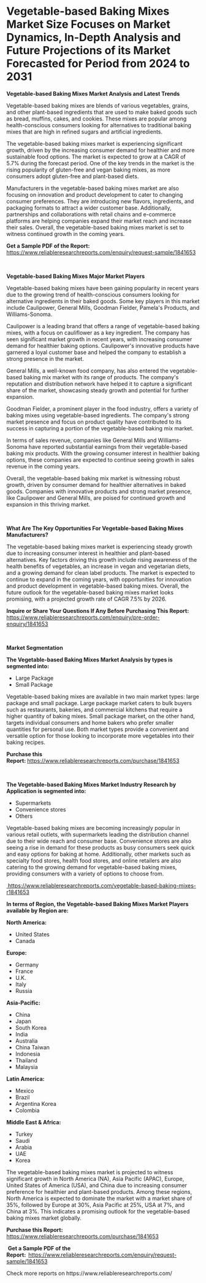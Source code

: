 <p><h1>Vegetable-based Baking Mixes Market Size Focuses on Market Dynamics, In-Depth Analysis and Future Projections of its Market Forecasted for Period from 2024 to 2031</h1></p><p><strong>Vegetable-based Baking Mixes Market Analysis and Latest Trends</strong></p>
<p><p>Vegetable-based baking mixes are blends of various vegetables, grains, and other plant-based ingredients that are used to make baked goods such as bread, muffins, cakes, and cookies. These mixes are popular among health-conscious consumers looking for alternatives to traditional baking mixes that are high in refined sugars and artificial ingredients.</p><p>The vegetable-based baking mixes market is experiencing significant growth, driven by the increasing consumer demand for healthier and more sustainable food options. The market is expected to grow at a CAGR of 5.7% during the forecast period. One of the key trends in the market is the rising popularity of gluten-free and vegan baking mixes, as more consumers adopt gluten-free and plant-based diets.</p><p>Manufacturers in the vegetable-based baking mixes market are also focusing on innovation and product development to cater to changing consumer preferences. They are introducing new flavors, ingredients, and packaging formats to attract a wider customer base. Additionally, partnerships and collaborations with retail chains and e-commerce platforms are helping companies expand their market reach and increase their sales. Overall, the vegetable-based baking mixes market is set to witness continued growth in the coming years.</p></p>
<p><strong>Get a Sample PDF of the Report:&nbsp;</strong> <a href="https://www.reliableresearchreports.com/enquiry/request-sample/1841653">https://www.reliableresearchreports.com/enquiry/request-sample/1841653</a></p>
<p>&nbsp;</p>
<p><strong>Vegetable-based Baking Mixes Major Market Players</strong></p>
<p><p>Vegetable-based baking mixes have been gaining popularity in recent years due to the growing trend of health-conscious consumers looking for alternative ingredients in their baked goods. Some key players in this market include Caulipower, General Mills, Goodman Fielder, Pamela's Products, and Williams-Sonoma.</p><p>Caulipower is a leading brand that offers a range of vegetable-based baking mixes, with a focus on cauliflower as a key ingredient. The company has seen significant market growth in recent years, with increasing consumer demand for healthier baking options. Caulipower's innovative products have garnered a loyal customer base and helped the company to establish a strong presence in the market.</p><p>General Mills, a well-known food company, has also entered the vegetable-based baking mix market with its range of products. The company's reputation and distribution network have helped it to capture a significant share of the market, showcasing steady growth and potential for further expansion.</p><p>Goodman Fielder, a prominent player in the food industry, offers a variety of baking mixes using vegetable-based ingredients. The company's strong market presence and focus on product quality have contributed to its success in capturing a portion of the vegetable-based baking mix market.</p><p>In terms of sales revenue, companies like General Mills and Williams-Sonoma have reported substantial earnings from their vegetable-based baking mix products. With the growing consumer interest in healthier baking options, these companies are expected to continue seeing growth in sales revenue in the coming years.</p><p>Overall, the vegetable-based baking mix market is witnessing robust growth, driven by consumer demand for healthier alternatives in baked goods. Companies with innovative products and strong market presence, like Caulipower and General Mills, are poised for continued growth and expansion in this thriving market.</p></p>
<p>&nbsp;</p>
<p><strong>What Are The Key Opportunities For Vegetable-based Baking Mixes Manufacturers?</strong></p>
<p><p>The vegetable-based baking mixes market is experiencing steady growth due to increasing consumer interest in healthier and plant-based alternatives. Key factors driving this growth include rising awareness of the health benefits of vegetables, an increase in vegan and vegetarian diets, and a growing demand for clean label products. The market is expected to continue to expand in the coming years, with opportunities for innovation and product development in vegetable-based baking mixes. Overall, the future outlook for the vegetable-based baking mixes market looks promising, with a projected growth rate of CAGR 7.5% by 2026.</p></p>
<p><strong>Inquire or Share Your Questions If Any Before Purchasing This Report:</strong> <a href="https://www.reliableresearchreports.com/enquiry/pre-order-enquiry/1841653">https://www.reliableresearchreports.com/enquiry/pre-order-enquiry/1841653</a></p>
<p>&nbsp;</p>
<p><strong>Market Segmentation</strong></p>
<p><strong>The Vegetable-based Baking Mixes Market Analysis by types is segmented into:</strong></p>
<p><ul><li>Large Package</li><li>Small Package</li></ul></p>
<p><p>Vegetable-based baking mixes are available in two main market types: large package and small package. Large package market caters to bulk buyers such as restaurants, bakeries, and commercial kitchens that require a higher quantity of baking mixes. Small package market, on the other hand, targets individual consumers and home bakers who prefer smaller quantities for personal use. Both market types provide a convenient and versatile option for those looking to incorporate more vegetables into their baking recipes.</p></p>
<p><strong>Purchase this Report:&nbsp;</strong><a href="https://www.reliableresearchreports.com/purchase/1841653">https://www.reliableresearchreports.com/purchase/1841653</a></p>
<p>&nbsp;</p>
<p><strong>The Vegetable-based Baking Mixes Market Industry Research by Application is segmented into:</strong></p>
<p><ul><li>Supermarkets</li><li>Convenience stores</li><li>Others</li></ul></p>
<p><p>Vegetable-based baking mixes are becoming increasingly popular in various retail outlets, with supermarkets leading the distribution channel due to their wide reach and consumer base. Convenience stores are also seeing a rise in demand for these products as busy consumers seek quick and easy options for baking at home. Additionally, other markets such as specialty food stores, health food stores, and online retailers are also catering to the growing demand for vegetable-based baking mixes, providing consumers with a variety of options to choose from.</p></p>
<p><a href="https://www.reliableresearchreports.com/vegetable-based-baking-mixes-r1841653">&nbsp;https://www.reliableresearchreports.com/vegetable-based-baking-mixes-r1841653</a></p>
<p><strong>In terms of Region, the Vegetable-based Baking Mixes Market Players available by Region are:</strong></p>
<p>
    <p> <strong> North America: </strong>
        <ul>
            <li>United States</li>
            <li>Canada</li>
        </ul>
        </p> 
    <p> <strong> Europe: </strong>
        <ul>
            <li>Germany</li>
            <li>France</li>
            <li>U.K.</li>
            <li>Italy</li>
            <li>Russia</li>
        </ul>
        </p> 
    <p> <strong> Asia-Pacific: </strong>
        <ul>
            <li>China</li>
            <li>Japan</li>
            <li>South Korea</li>
            <li>India</li>
            <li>Australia</li>
            <li>China Taiwan</li>
            <li>Indonesia</li>
            <li>Thailand</li>
            <li>Malaysia</li>
        </ul>
        </p> 
    <p> <strong> Latin America: </strong>
        <ul>
            <li>Mexico</li>
            <li>Brazil</li>
            <li>Argentina Korea</li>
            <li>Colombia</li>
        </ul>
        </p> 
    <p> <strong> Middle East & Africa: </strong>
        <ul>
            <li>Turkey</li>
            <li>Saudi</li>
            <li>Arabia</li>
            <li>UAE</li>
            <li>Korea</li>
        </ul>
    </p>
    </p>
<p><p>The vegetable-based baking mixes market is projected to witness significant growth in North America (NA), Asia Pacific (APAC), Europe, United States of America (USA), and China due to increasing consumer preference for healthier and plant-based products. Among these regions, North America is expected to dominate the market with a market share of 35%, followed by Europe at 30%, Asia Pacific at 25%, USA at 7%, and China at 3%. This indicates a promising outlook for the vegetable-based baking mixes market globally.</p></p>
<p><strong>Purchase this Report: </strong><a href="https://www.reliableresearchreports.com/purchase/1841653">https://www.reliableresearchreports.com/purchase/1841653</a></p>
<p>&nbsp;<strong>Get a Sample PDF of the Report:&nbsp;&nbsp;</strong><a href="https://www.reliableresearchreports.com/enquiry/request-sample/1841653">https://www.reliableresearchreports.com/enquiry/request-sample/1841653</a></p>
<p><strong></strong></p>
<p>Check more reports on https://www.reliableresearchreports.com/</p>